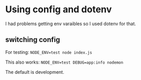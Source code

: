 # Using config and dotenv

I had problems getting env varaibles so I used dotenv for that.

## switching config

For testing:
`NODE_ENV=test node index.js`

This also works:
`NODE_ENV=test DEBUG=app:info nodemon`

The default is development.
